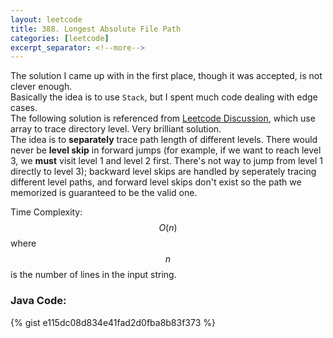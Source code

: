 ```yaml
---
layout: leetcode
title: 388. Longest Absolute File Path
categories: [leetcode]
excerpt_separator: <!--more-->
---
```

The solution I came up with in the first place, though it was accepted, is not clever enough.  
Basically the idea is to use `Stack`, but I spent much code dealing with edge cases.  
The following solution is referenced from [Leetcode Discussion](https://discuss.leetcode.com/topic/55247/9-lines-4ms-java-solution/2), which use array to trace directory level. Very brilliant solution.  
The idea is to **separately** trace path length of different levels. There would never be **level skip** in forward jumps (for example, if we want to reach level 3, we **must** visit level 1 and level 2 first. There's not way to jump from level 1 directly to level 3); backward level skips are handled by seperately tracing different level paths, and forward level skips don't exist so the path we memorized is guaranteed to be the valid one.  

Time Complexity: $$O(n)$$ where $$n$$ is the number of lines in the input string.
<!--more-->

### Java Code:
{% gist e115dc08d834e41fad2d0fba8b83f373 %}

<div
  class="fb-like"
  data-share="true"
  data-width="450"
  data-show-faces="true">
</div>
<div class="fb-comments" data-href="https://tyge318.github.io/{{page.title}}/" data-numposts="10"></div>
